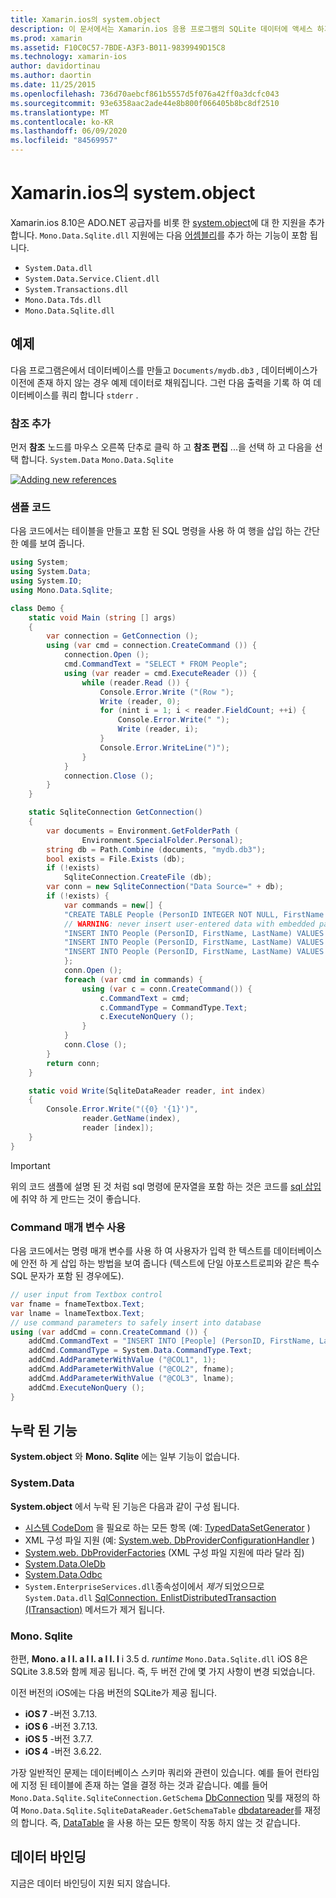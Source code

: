 ```yaml
---
title: Xamarin.ios의 system.object
description: 이 문서에서는 Xamarin.ios 응용 프로그램의 SQLite 데이터에 액세스 하기 위해 System.web 및 Mono를 사용 하는 방법을 설명 합니다.
ms.prod: xamarin
ms.assetid: F10C0C57-7BDE-A3F3-B011-9839949D15C8
ms.technology: xamarin-ios
author: davidortinau
ms.author: daortin
ms.date: 11/25/2015
ms.openlocfilehash: 736d70aebcf861b5557d5f076a42ff0a3dcfc043
ms.sourcegitcommit: 93e6358aac2ade44e8b800f066405b8bc8df2510
ms.translationtype: MT
ms.contentlocale: ko-KR
ms.lasthandoff: 06/09/2020
ms.locfileid: "84569957"
---
```

# <a name="systemdata-in-xamarinios"></a>Xamarin.ios의 system.object

Xamarin.ios 8.10은 ADO.NET 공급자를 비롯 한 [system.object](xref:System.Data)에 대 한 지원을 추가 합니다. `Mono.Data.Sqlite.dll` 지원에는 다음 [어셈블리](~/cross-platform/internals/available-assemblies.md)를 추가 하는 기능이 포함 됩니다.

- `System.Data.dll`
- `System.Data.Service.Client.dll`
- `System.Transactions.dll`
- `Mono.Data.Tds.dll`
- `Mono.Data.Sqlite.dll`

<a name="Example"></a>

## <a name="example"></a>예제

다음 프로그램은에서 데이터베이스를 만들고 `Documents/mydb.db3` , 데이터베이스가 이전에 존재 하지 않는 경우 예제 데이터로 채워집니다. 그런 다음 출력을 기록 하 여 데이터베이스를 쿼리 합니다 `stderr` .

### <a name="add-references"></a>참조 추가

먼저 **참조** 노드를 마우스 오른쪽 단추로 클릭 하 고 **참조 편집** ...을 선택 하 고 다음을 선택 합니다. `System.Data` `Mono.Data.Sqlite`

[![](system.data-images/edit-references-sml.png "Adding new references")](system.data-images/edit-references.png#lightbox)

### <a name="sample-code"></a>샘플 코드

다음 코드에서는 테이블을 만들고 포함 된 SQL 명령을 사용 하 여 행을 삽입 하는 간단한 예를 보여 줍니다.

```csharp
using System;
using System.Data;
using System.IO;
using Mono.Data.Sqlite;

class Demo {
    static void Main (string [] args)
    {
        var connection = GetConnection ();
        using (var cmd = connection.CreateCommand ()) {
            connection.Open ();
            cmd.CommandText = "SELECT * FROM People";
            using (var reader = cmd.ExecuteReader ()) {
                while (reader.Read ()) {
                    Console.Error.Write ("(Row ");
                    Write (reader, 0);
                    for (nint i = 1; i < reader.FieldCount; ++i) {
                        Console.Error.Write(" ");
                        Write (reader, i);
                    }
                    Console.Error.WriteLine(")");
                }
            }
            connection.Close ();
        }
    }

    static SqliteConnection GetConnection()
    {
        var documents = Environment.GetFolderPath (
                Environment.SpecialFolder.Personal);
        string db = Path.Combine (documents, "mydb.db3");
        bool exists = File.Exists (db);
        if (!exists)
            SqliteConnection.CreateFile (db);
        var conn = new SqliteConnection("Data Source=" + db);
        if (!exists) {
            var commands = new[] {
            "CREATE TABLE People (PersonID INTEGER NOT NULL, FirstName ntext, LastName ntext)",
            // WARNING: never insert user-entered data with embedded parameter values
            "INSERT INTO People (PersonID, FirstName, LastName) VALUES (1, 'First', 'Last')",
            "INSERT INTO People (PersonID, FirstName, LastName) VALUES (2, 'Dewey', 'Cheatem')",
            "INSERT INTO People (PersonID, FirstName, LastName) VALUES (3, 'And', 'How')",
            };
            conn.Open ();
            foreach (var cmd in commands) {
                using (var c = conn.CreateCommand()) {
                    c.CommandText = cmd;
                    c.CommandType = CommandType.Text;
                    c.ExecuteNonQuery ();
                }
            }
            conn.Close ();
        }
        return conn;
    }

    static void Write(SqliteDataReader reader, int index)
    {
        Console.Error.Write("({0} '{1}')",
                reader.GetName(index),
                reader [index]);
    }
}
```

> [!IMPORTANT]
> 위의 코드 샘플에 설명 된 것 처럼 sql 명령에 문자열을 포함 하는 것은 코드를 [sql 삽입](https://en.wikipedia.org/wiki/SQL_injection)에 취약 하 게 만드는 것이 좋습니다.

### <a name="using-command-parameters"></a>Command 매개 변수 사용

다음 코드에서는 명령 매개 변수를 사용 하 여 사용자가 입력 한 텍스트를 데이터베이스에 안전 하 게 삽입 하는 방법을 보여 줍니다 (텍스트에 단일 아포스트로피와 같은 특수 SQL 문자가 포함 된 경우에도).

```csharp
// user input from Textbox control
var fname = fnameTextbox.Text;
var lname = lnameTextbox.Text;
// use command parameters to safely insert into database
using (var addCmd = conn.CreateCommand ()) {
    addCmd.CommandText = "INSERT INTO [People] (PersonID, FirstName, LastName) VALUES (@COL1, @COL2, @COL3)";
    addCmd.CommandType = System.Data.CommandType.Text;
    addCmd.AddParameterWithValue ("@COL1", 1);
    addCmd.AddParameterWithValue ("@COL2", fname);
    addCmd.AddParameterWithValue ("@COL3", lname);
    addCmd.ExecuteNonQuery ();
}
```

<a name="Missing_Functionality"></a>

## <a name="missing-functionality"></a>누락 된 기능

**System.object** 와 **Mono. Sqlite** 에는 일부 기능이 없습니다.

<a name="System.Data"></a>

### <a name="systemdata"></a>System.Data

**System.object** 에서 누락 된 기능은 다음과 같이 구성 됩니다.

- [시스템 CodeDom](xref:System.CodeDom) 을 필요로 하는 모든 항목 (예:  [TypedDataSetGenerator](xref:System.Data.TypedDataSetGenerator) )
- XML 구성 파일 지원 (예:  [System.web. DbProviderConfigurationHandler](xref:System.Data.Common.DbProviderConfigurationHandler) )
- [System.web. DbProviderFactories](xref:System.Data.Common.DbProviderFactories) (XML 구성 파일 지원에 따라 달라 짐)
- [System.Data.OleDb](xref:System.Data.OleDb)
- [System.Data.Odbc](xref:System.Data.Odbc)
- `System.EnterpriseServices.dll`종속성이에서 *제거* 되었으므로 `System.Data.dll` [SqlConnection. EnlistDistributedTransaction (ITransaction)](xref:System.Data.SqlClient.SqlConnection.EnlistDistributedTransaction*) 메서드가 제거 됩니다.

<a name="Mono.Data.Sqlite"></a>

### <a name="monodatasqlite"></a>Mono. Sqlite

한편, **Mono. a l l. a l l. a l l. l** i 3.5 d. *runtime* `Mono.Data.Sqlite.dll` iOS 8은 SQLite 3.8.5와 함께 제공 됩니다. 즉, 두 버전 간에 몇 가지 사항이 변경 되었습니다.

이전 버전의 iOS에는 다음 버전의 SQLite가 제공 됩니다.

- **iOS 7** -버전 3.7.13.
- **iOS 6** -버전 3.7.13.
- **iOS 5** -버전 3.7.7.
- **iOS 4** -버전 3.6.22.

가장 일반적인 문제는 데이터베이스 스키마 쿼리와 관련이 있습니다. 예를 들어 런타임에 지정 된 테이블에 존재 하는 열을 결정 하는 것과 같습니다. 예를 들어 `Mono.Data.Sqlite.SqliteConnection.GetSchema` [DbConnection](xref:System.Data.Common.DbConnection.GetSchema) 및를 재정의 하 여 `Mono.Data.Sqlite.SqliteDataReader.GetSchemaTable` [dbdatareader](xref:System.Data.Common.DbDataReader.GetSchemaTable)를 재정의 합니다. 즉, [DataTable](xref:System.Data.DataTable) 을 사용 하는 모든 항목이 작동 하지 않는 것 같습니다.

<a name="Data_Binding"></a>

## <a name="data-binding"></a>데이터 바인딩

지금은 데이터 바인딩이 지원 되지 않습니다.

